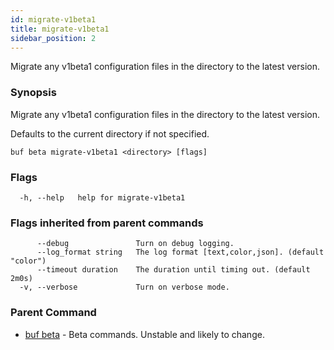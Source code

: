 ```yaml
---
id: migrate-v1beta1
title: migrate-v1beta1
sidebar_position: 2
---
```

Migrate any v1beta1 configuration files in the directory to the latest version.

### Synopsis

Migrate any v1beta1 configuration files in the directory to the latest version.

Defaults to the current directory if not specified. 

```
buf beta migrate-v1beta1 <directory> [flags]
```

### Flags

```
  -h, --help   help for migrate-v1beta1
```

### Flags inherited from parent commands

```
      --debug               Turn on debug logging.
      --log_format string   The log format [text,color,json]. (default "color")
      --timeout duration    The duration until timing out. (default 2m0s)
  -v, --verbose             Turn on verbose mode.
```

### Parent Command

* [buf beta](index.md)	 - Beta commands. Unstable and likely to change.
